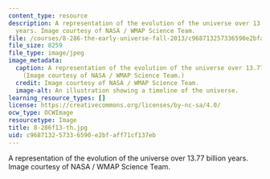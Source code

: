 ```yaml
---
content_type: resource
description: A representation of the evolution of the universe over 13.77 billion
  years. Image courtesy of NASA / WMAP Science Team.
file: /courses/8-286-the-early-universe-fall-2013/c968713257336590e2bfaff71cf137eb_8-286f13-th.jpg
file_size: 8259
file_type: image/jpeg
image_metadata:
  caption: A representation of the evolution of the universe over 13.77 billion years.
    (Image courtesy of NASA / WMAP Science Team.)
  credit: Image courtesy of NASA / WMAP Science Team.
  image-alt: An illustration showing a timeline of the universe.
learning_resource_types: []
license: https://creativecommons.org/licenses/by-nc-sa/4.0/
ocw_type: OCWImage
resourcetype: Image
title: 8-286f13-th.jpg
uid: c9687132-5733-6590-e2bf-aff71cf137eb
---
```

A representation of the evolution of the universe over 13.77 billion years. Image courtesy of NASA / WMAP Science Team.